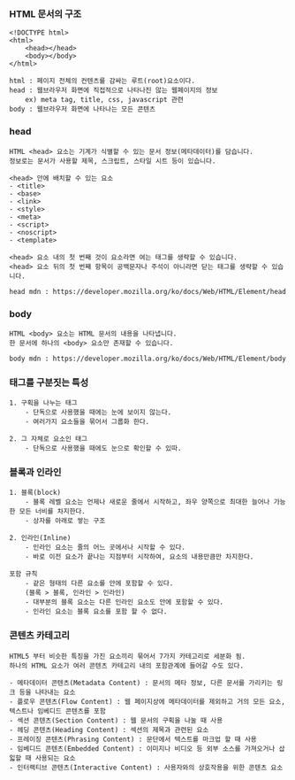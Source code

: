 ### HTML 문서의 구조
    <!DOCTYPE html>
    <html>
        <head></head>
        <body></body>
    </html>

    html : 페이지 전체의 컨텐츠를 감싸는 루트(root)요소이다.
    head : 웹브라우저 화면에 직접적으로 나타나진 않는 웹페이지의 정보
        ex) meta tag, title, css, javascript 관련 
    body : 웹브라우저 화면에 나타나는 모든 콘텐츠 

### head
    HTML <head> 요소는 기계가 식별할 수 있는 문서 정보(메타데이터)를 담습니다. 
    정보로는 문서가 사용할 제목, 스크립트, 스타일 시트 등이 있습니다.

    <head> 안에 배치할 수 있는 요소
    - <title>
    - <base>
    - <link>
    - <style>
    - <meta>
    - <script>
    - <noscript>
    - <template>

    <head> 요소 내의 첫 번째 것이 요소라면 여는 태그를 생략할 수 있습니다.
    <head> 요소 뒤의 첫 번째 항목이 공백문자나 주석이 아니라면 닫는 태그를 생략할 수 있습니다.

    head mdn : https://developer.mozilla.org/ko/docs/Web/HTML/Element/head

### body
    HTML <body> 요소는 HTML 문서의 내용을 나타냅니다. 
    한 문서에 하나의 <body> 요소만 존재할 수 있습니다.

    body mdn : https://developer.mozilla.org/ko/docs/Web/HTML/Element/body

### 태그를 구분짓는 특성 
    1. 구획을 나누는 태그 
        - 단독으로 사용했을 때에는 눈에 보이지 않는다.
        - 여러가지 요소들을 묶어서 그룹화 한다.

    2. 그 자체로 요소인 태그
        - 단독으로 사용했을 때에도 눈으로 확인할 수 있따.

### 블록과 인라인 
    1. 블록(block)
        - 블록 레벨 요소는 언제나 새로운 줄에서 시작하고, 좌우 양쪽으로 최대한 늘어나 가능한 모든 너비를 차지한다.
        - 상자를 아래로 쌓는 구조

    2. 인라인(Inline)
        - 인라인 요소는 줄의 어느 곳에서나 시작할 수 있다.
        - 바로 이전 요소가 끝나는 지점부터 시작하여, 요소의 내용만큼만 차지한다. 

    포함 규칙
        - 같은 형태의 다른 요소를 안에 포함할 수 있다.
        (블록 > 블록, 인라인 > 인라인)
        - 대부분의 블록 요소는 다른 인라인 요소도 안에 포함할 수 있다.
        - 인라인 요소는 블록 요소를 포함 할 수 없다.

### 콘텐츠 카테고리
    HTML5 부터 비슷한 특징을 가진 요소끼리 묶어서 7가지 카테고리로 세분화 됨.
    하나의 HTML 요소가 여러 콘텐츠 카테고리 내의 포함관계에 들어갈 수도 있다.

    - 메타데이터 콘텐츠(Metadata Content) : 문서의 메타 정보, 다른 문서를 가리키는 링크 등을 나타내는 요소
    - 플로우 콘텐츠(Flow Content) : 웹 페이지상에 메타데이터를 제외하고 거의 모든 요소, 텍스트나 임베디드 콘텐츠를 포함
    - 섹션 콘텐츠(Section Content) : 웹 문서의 구획을 나눌 때 사용
    - 헤딩 콘텐츠(Heading Content) : 섹션의 제목과 관련된 요소
    - 프레이징 콘텐츠(Phrasing Content) : 문단에서 텍스트를 마크업 할 때 사용
    - 임베디드 콘텐츠(Embedded Content) : 이미지나 비디오 등 외부 소스를 가져오거나 삽읿할 때 사용되는 요소
    - 인터랙티브 콘텐츠(Interactive Content) : 사용자와의 상호작용을 위한 콘텐츠 요소
